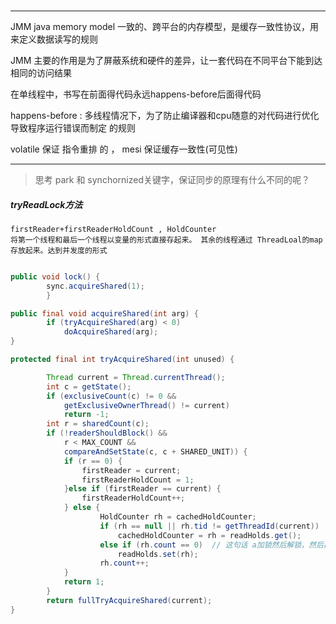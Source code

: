 ###

---

JMM java memory model 一致的、跨平台的内存模型，是缓存一致性协议，用来定义数据读写的规则

JMM 主要的作用是为了屏蔽系统和硬件的差异，让一套代码在不同平台下能到达相同的访问结果

在单线程中，书写在前面得代码永远happens-before后面得代码

happens-before : 多线程情况下，为了防止编译器和cpu随意的对代码进行优化导致程序运行错误而制定 的规则 

volatile 保证 指令重排 的 ， mesi 保证缓存一致性(可见性)


---
> 思考 park 和 synchornized关键字，保证同步的原理有什么不同的呢？

##### tryReadLock方法
    firstReader+firstReaderHoldCount , HoldCounter
    将第一个线程和最后一个线程以变量的形式直接存起来。 其余的线程通过 ThreadLoal的map存放起来。达到并发度的形式

```java

public void lock() {
        sync.acquireShared(1);
        }

public final void acquireShared(int arg) {
        if (tryAcquireShared(arg) < 0)
            doAcquireShared(arg);
}

protected final int tryAcquireShared(int unused) {

        Thread current = Thread.currentThread();
        int c = getState();
        if (exclusiveCount(c) != 0 &&
            getExclusiveOwnerThread() != current)
            return -1;
        int r = sharedCount(c);
        if (!readerShouldBlock() &&
            r < MAX_COUNT &&
            compareAndSetState(c, c + SHARED_UNIT)) {
            if (r == 0) {
                firstReader = current;
                firstReaderHoldCount = 1;
            }else if (firstReader == current) {
                firstReaderHoldCount++;
            } else {
                    HoldCounter rh = cachedHoldCounter;
                    if (rh == null || rh.tid != getThreadId(current))
                        cachedHoldCounter = rh = readHolds.get();
                    else if (rh.count == 0)  // 这句话 a加锁然后解锁，然后再进来，rh.count就等于0了
                        readHolds.set(rh);
                    rh.count++;
            }
            return 1;
        }
        return fullTryAcquireShared(current);
}
```

